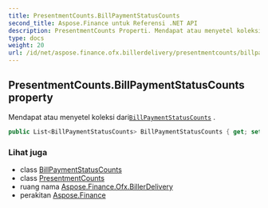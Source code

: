 ```yaml
---
title: PresentmentCounts.BillPaymentStatusCounts
second_title: Aspose.Finance untuk Referensi .NET API
description: PresentmentCounts Properti. Mendapat atau menyetel koleksi dariBillPaymentStatusCounts .
type: docs
weight: 20
url: /id/net/aspose.finance.ofx.billerdelivery/presentmentcounts/billpaymentstatuscounts/
---
```

## PresentmentCounts.BillPaymentStatusCounts property

Mendapat atau menyetel koleksi dari[`BillPaymentStatusCounts`](../../billpaymentstatuscounts/) .

```csharp
public List<BillPaymentStatusCounts> BillPaymentStatusCounts { get; set; }
```

### Lihat juga

* class [BillPaymentStatusCounts](../../billpaymentstatuscounts/)
* class [PresentmentCounts](../)
* ruang nama [Aspose.Finance.Ofx.BillerDelivery](../../presentmentcounts/)
* perakitan [Aspose.Finance](../../../)


